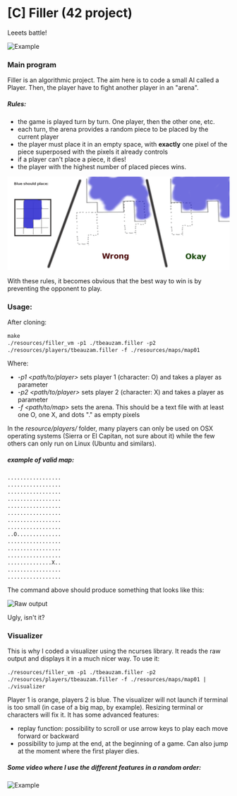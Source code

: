 # [C] Filler (42 project)

Leeets battle!

![Example](https://github.com/tbeauzam/42-project---filler/blob/master/videos/example_filler.gif)


### Main program

Filler is an algorithmic project. The aim here is to code a small AI called a Player. Then, the player have to fight another player in an "arena".
##### Rules:
- the game is played turn by turn. One player, then the other one, etc.
- each turn, the arena provides a random piece to be placed by the current player
- the player must place it in an empty space, with __exactly__ one pixel of the piece superposed with the pixels it already controls
- if a player can't place a piece, it dies!
- the player with the highest number of placed pieces wins.

![Validity](https://github.com/tbeauzam/42-project---filler/blob/master/videos/validity_example.png)

With these rules, it becomes obvious that the best way to win is by preventing the opponent to play.

### Usage:

After cloning:

```
make
./resources/filler_vm -p1 ./tbeauzam.filler -p2 ./resources/players/tbeauzam.filler -f ./resources/maps/map01
```
Where:
- *-p1 <path/to/player>* sets player 1 (character: O) and takes a player as parameter
- *-p2 <path/to/player>* sets player 2 (character: X) and takes a player as parameter
- *-f <path/to/map>* sets the arena. This should be a text file with at least one O, one X, and dots "." as empty pixels

In the *resource/players/* folder, many players can only be used on OSX operating systems (Sierra or El Capitan, not sure about it) while the few others can only run on Linux (Ubuntu and similars).

##### example of valid map:
```
.................
.................
.................
.................
.................
.................
.................
.................
..O..............
.................
.................
.................
..............X..
.................
.................
```

The command above should produce something that looks like this:

![Raw output](https://github.com/tbeauzam/42-project---filler/blob/master/videos/raw_output_filler.gif)

Ugly, isn't it?

### Visualizer

This is why I coded a visualizer using the ncurses library. It reads the raw output and displays it in a much nicer way. To use it:

```
./resources/filler_vm -p1 ./tbeauzam.filler -p2 ./resources/players/tbeauzam.filler -f ./resources/maps/map01 | ./visualizer
```

Player 1 is orange, players 2 is blue. 
The visualizer will not launch if terminal is too small (in case of a big map, by example). Resizing terminal or characters will fix it. It has some advanced features:
- replay function: possibility to scroll or use arrow keys to play each move forward or backward
- possibility to jump at the end, at the beginning of a game. Can also jump at the moment where the first player dies.

##### Some video where I use the different features in a random order:
![Example](https://github.com/tbeauzam/42-project---filler/blob/master/videos/visualizer_features_filler.gif)
